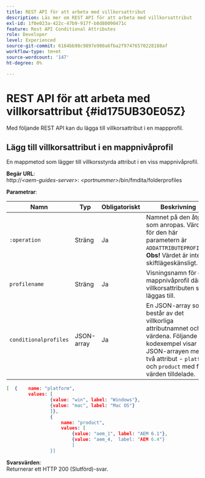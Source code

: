 ```yaml
---
title: REST API för att arbeta med villkorsattribut
description: Läs mer om REST API för att arbeta med villkorsattribut
exl-id: 1f0e023a-422c-47b9-917f-b0d80090471c
feature: Rest API Conditional Attributes
role: Developer
level: Experienced
source-git-commit: 6184bb98c9897e980a6fba2f97476570228188af
workflow-type: tm+mt
source-wordcount: '147'
ht-degree: 0%

---
```


# REST API för att arbeta med villkorsattribut {#id175UB30E05Z}

Med följande REST API kan du lägga till villkorsattribut i en mappprofil.

## Lägg till villkorsattribut i en mappnivåprofil

En mappmetod som lägger till villkorsstyrda attribut i en viss mappnivåprofil.

**Begär URL**:\
http://*&lt;aem-guides-server\>*: *&lt;portnummer\>*/bin/fmdita/folderprofiles

**Parametrar**:

| Namn | Typ | Obligatoriskt | Beskrivning |
|----|----|--------|-----------|
| `:operation` | Sträng | Ja | Namnet på den åtgärd som anropas. Värdet för den här parametern är ``ADDATTRIBUTEPROFILES``. <br> **Obs!** Värdet är inte skiftlägeskänsligt. |
| `profilename` | Sträng | Ja | Visningsnamn för den mappnivåprofil där villkorsattributen ska läggas till. |
| `conditionalprofiles` | JSON-array | Ja | En JSON-array som består av det villkorliga attributnamnet och värdena. Följande kodexempel visar JSON-arrayen med två attribut - `platform` och `product` med flera värden tilldelade. |

```JSON
[  {    name: "platform",    
        values: [       
                {value: "win", label: "Windows"},       
                {value: "mac", label: "Mac OS"}    
                ]},
                {    
                    name: "product",    
                    values: [      
                        {value: "aem_1", label: "AEM 6.1"},     
                        {value: "aem_4,  label: "AEM 6.4"}  
                        ]  
                }]
```

**Svarsvärden**:\
Returnerar ett HTTP 200 \(Slutförd\)-svar.
